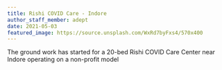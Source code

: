```yaml
---
title: Rishi COVID Care - Indore
author_staff_member: adept
date: 2021-05-03
featured_image: https://source.unsplash.com/WxRd7byFxs4/570x400
---
```

The ground work has started for a 20-bed Rishi COVID Care Center near Indore operating on a non-profit model
